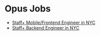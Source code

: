# Opus Jobs

- [Staff+ Mobile/Frontend Engineer in NYC](/frontend-engineer)
- [Staff+ Backend Engineer in NYC](/backend-engineer)

